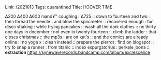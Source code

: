 Link: /2021013
Tags: quarantined
Title: HOOVER TIME
  
∆200 ∆400 ∆600 mand¥™ coughing : ∆725 :: down to fourteen and two : then thread the needle : and blow the spirometer :: recovered enough : for disco shaking : while frying pancakes :: wash all the dark clothes :: no thirty one days in december : not even in twenty fourteen :: climb the ladder : that closes christmas :: the mp3s : are on kat's :: and the comics are already online :: no yoga x : clean instead :: prepare the pierrot : find on blogspot :: try to snap a runner : from titanic :: index expurgatorius : perkele joona :: **extraction**
<https://synewaverecords.bandcamp.com/album/excrescence>